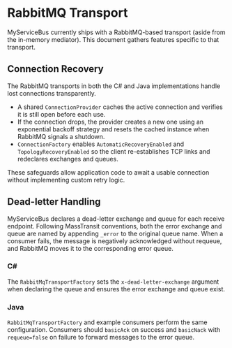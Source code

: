 # RabbitMQ Transport

MyServiceBus currently ships with a RabbitMQ-based transport (aside from the in-memory mediator). This document gathers features specific to that transport.

## Connection Recovery

The RabbitMQ transports in both the C# and Java implementations handle lost connections transparently.

- A shared `ConnectionProvider` caches the active connection and verifies it is still open before each use.
- If the connection drops, the provider creates a new one using an exponential backoff strategy and resets the cached instance when RabbitMQ signals a shutdown.
- `ConnectionFactory` enables `AutomaticRecoveryEnabled` and `TopologyRecoveryEnabled` so the client re-establishes TCP links and redeclares exchanges and queues.

These safeguards allow application code to await a usable connection without implementing custom retry logic.

## Dead-letter Handling

MyServiceBus declares a dead-letter exchange and queue for each receive endpoint. Following MassTransit conventions, both the error exchange and queue are named by appending `_error` to the original queue name. When a consumer fails, the message is negatively acknowledged without requeue, and RabbitMQ moves it to the corresponding error queue.

### C#
The `RabbitMqTransportFactory` sets the `x-dead-letter-exchange` argument when declaring the queue and ensures the error exchange and queue exist.

### Java
`RabbitMqTransportFactory` and example consumers perform the same configuration. Consumers should `basicAck` on success and `basicNack` with `requeue=false` on failure to forward messages to the error queue.

